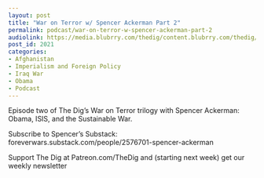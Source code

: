 ```yaml
---
layout: post
title: "War on Terror w/ Spencer Ackerman Part 2"
permalink: podcast/war-on-terror-w-spencer-ackerman-part-2
audiolink: https://media.blubrry.com/thedig/content.blubrry.com/thedig/The_Dig-EP_321-Ackerman.mp3
post_id: 2021
categories: 
- Afghanistan
- Imperialism and Foreign Policy
- Iraq War
- Obama
- Podcast
---
```


Episode two of The Dig’s War on Terror trilogy with Spencer Ackerman: Obama, ISIS, and the Sustainable War.

Subscribe to Spencer’s Substack: foreverwars.substack.com/people/2576701-spencer-ackerman

Support The Dig at Patreon.com/TheDig and (starting next week) get our weekly newsletter